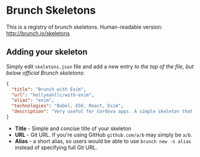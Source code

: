 # Brunch Skeletons

This is a registry of brunch skeletons. Human-readable version: http://brunch.io/skeletons

## Adding your skeleton

Simply edit `skeletons.json` file and add a new entry *to the top of the file, but below official Brunch skeletons*:

```json
{
  "title": "Brunch with Exim",
  "url": "hellyeahllc/with-exim",
  "alias": "exim",
  "technologies": "Babel, ES6, React, Exim",
  "description": "Very useful for Cordova apps. A simple skeleton that uses HTML5 boilerplate, React and Exim framework."
}
```

* **Title** - Simple and concise title of your skeleton
* **URL** - Git URL. If you're using GitHub `github.com/a/b` may simply be `a/b`.
* **Alias** - a short alias, so users would be able to use `brunch new -s alias` instead of specifying full Git URL.
